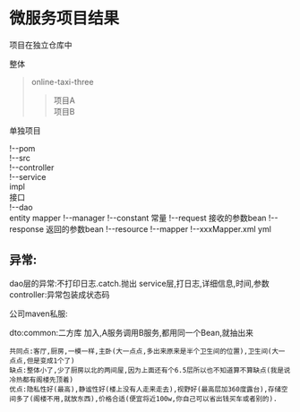 # 微服务项目结果

项目在独立仓库中

整体

> online-taxi-three
>
> > 项目A  
> > 项目B

单独项目

!--pom  
!--src  
	!--controller  
	!--service  
		impl  
		接口  
	!--dao	  
		entity
		mapper
	!--manager
	!--constant 常量
	!--request 接收的参数bean
	!--response 返回的参数bean
!--resource
	!--mapper
		!--xxxMapper.xml
	yml

## 异常:

dao层的异常:不打印日志.catch.抛出
service层,打日志,详细信息,时间,参数
controller:异常包装成状态码

公司maven私服:

dto:common:二方库
加入,A服务调用B服务,都用同一个Bean,就抽出来

```
共同点:客厅,厨房,一模一样,主卧(大一点点,多出来原来是半个卫生间的位置),卫生间(大一点点,但是变成1个了)
缺点:整体小了,少了厨房以北的两间屋,因为上面还有个6.5层所以也不知道算不算缺点(我是说冷热都有阁楼先顶着)
优点:隐私性好(最高),静谧性好(楼上没有人走来走去),视野好(最高层加360度露台),存储空间多了(阁楼不用,就放东西),价格合适(便宜将近100w,你自己可以省出钱买车或者别的).
```